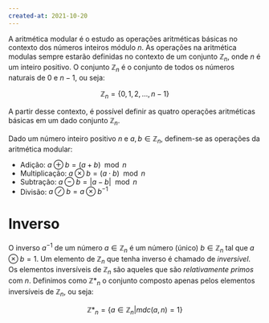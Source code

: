 ```yaml
---
created-at: 2021-10-20
---
```

A aritmética modular é o estudo as operações aritméticas básicas no contexto dos números inteiros módulo $n$.
As operações na aritmética modulas sempre estarão definidas no contexto de um conjunto $\mathbb{Z}_n$, onde $n$ é um inteiro positivo. O conjunto $\mathbb{Z}_n$ é o conjunto de todos os números naturais de $0$ e $n-1$, ou seja:

$$
\mathbb{Z}_n = \{0, 1, 2, \dots, n-1\}
$$

A partir desse contexto, é possível definir as quatro operações aritméticas básicas em um dado conjunto $\mathbb{Z}_n$.

Dado um número inteiro positivo $n$ e $a, b \in \mathbb{Z}_n$, definem-se as operações da aritmética modular:
- Adição: $a \oplus b = (a + b) \mod n$
- Multiplicação: $a \otimes b = (a \cdot b) \mod n$
- Subtração: $a \ominus b = |a - b| \mod n$
- Divisão: $a \oslash b = a \otimes b^{-1}$

# Inverso
O inverso $a^{-1}$ de um número $a \in \mathbb{Z}_n$ é um número (único) $b \in \mathbb{Z}_n$ tal que $a \otimes b = 1$. Um elemento de $\mathbb{Z}_n$ que tenha inverso é chamado de *inversível*. Os elementos inversíveis de $\mathbb{Z}_n$ são aqueles que são *relativamente primos* com $n$.
Definimos como $\mathbb{Z*}_n$ o conjunto composto apenas pelos elementos inversíveis de $\mathbb{Z}_n$, ou seja:

$$
\mathbb{Z*}_n = \{a \in \mathbb{Z}_n | mdc(a, n) = 1\}
$$